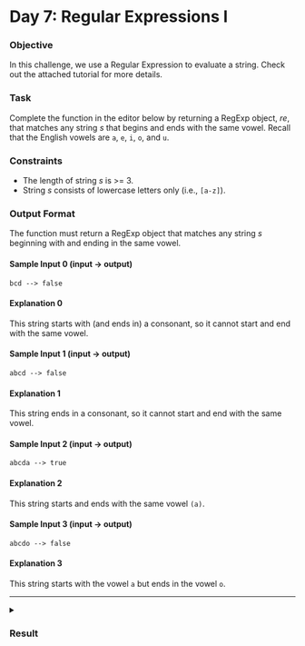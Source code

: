 # Day 7: Regular Expressions I

### **Objective**

In this challenge, we use a Regular Expression to evaluate a string. Check out the attached tutorial for more details.

### **Task**

Complete the function in the editor below by returning a RegExp object, _re_, that matches any string _s_ that begins and ends with the same vowel. Recall that the English vowels are `a`, `e`, `i`, `o`, and `u`.

### **Constraints**

- The length of string _s_ is >= 3.
- String _s_ consists of lowercase letters only (i.e., `[a-z]`).

### **Output Format**

The function must return a RegExp object that matches any string _s_ beginning with and ending in the same vowel.

#### Sample Input 0 (input -> output)

```
bcd --> false
```

#### Explanation 0

This string starts with (and ends in) a consonant, so it cannot start and end with the same vowel.

#### Sample Input 1 (input -> output)

```
abcd --> false
```

#### Explanation 1

This string ends in a consonant, so it cannot start and end with the same vowel.

#### Sample Input 2 (input -> output)

```
abcda --> true
```

#### Explanation 2

This string starts and ends with the same vowel `(a)`.

#### Sample Input 3 (input -> output)

```
abcdo --> false
```

#### Explanation 3

This string starts with the vowel `a` but ends in the vowel `o`.

<hr>

<details>
  <summary>
    <h3>Result</h3>
  </summary>

```js
function regexVar() {
  /*
   * Declare a RegExp object variable named 're'
   * It must match a string that starts and ends with the same vowel (i.e., {a, e, i, o, u})
   */

  const re = /^(.).*\1$/;
  /*
   * Do not remove the return statement
   */
  return re;
}

</details>



```
